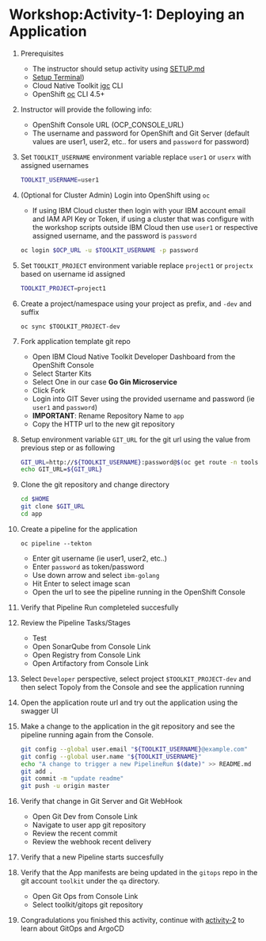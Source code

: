 # Workshop:Activity-1: Deploying an Application

1. Prerequisites
    - The instructor should setup activity using [SETUP.md](./SETUP.md)
    - [Setup Terminal](../CLI.md))
    - Cloud Native Toolkit [igc](https://www.npmjs.com/package/@ibmgaragecloud/cloud-native-toolkit-cli) CLI
    - OpenShift [oc](https://mirror.openshift.com/pub/openshift-v4/clients/oc/latest/) CLI 4.5+

1. Instructor will provide the following info:
    - OpenShift Console URL (OCP_CONSOLE_URL)
    - The username and password for OpenShift and Git Server (default values are user1, user2, etc.. for users and `password` for password)

1. Set `TOOLKIT_USERNAME` environment variable replace `user1` or `userx` with assigned usernames
    ```bash
    TOOLKIT_USERNAME=user1

    ```

1. (Optional for Cluster Admin) Login into OpenShift using `oc`
    - If using IBM Cloud cluster then login with your IBM account email and IAM API Key or Token, if using a cluster that was configure with the workshop scripts outside IBM Cloud then use `user1` or respective assigned username, and the password is `password`
    ```bash
    oc login $OCP_URL -u $TOOLKIT_USERNAME -p password
    ```

1. Set `TOOLKIT_PROJECT` environment variable replace `project1` or `projectx` based on username id assigned
    ```bash
    TOOLKIT_PROJECT=project1

    ```

1. Create a project/namespace using your project as prefix, and `-dev` and suffix
    ```
    oc sync $TOOLKIT_PROJECT-dev

    ```

1. Fork application template git repo
    - Open IBM Cloud Native Toolkit Developer Dashboard from the OpenShift Console
    - Select Starter Kits
    - Select One in our case **Go Gin Microservice**
    - Click Fork
    - Login into GIT Sever using the provided username and password (ie `user1` and `password`)
    - **IMPORTANT**: Rename Repository Name to `app`
    - Copy the HTTP url to the new git repository

1. Setup environment variable `GIT_URL` for the git url using the value from previous step or as following
    ```bash
    GIT_URL=http://${TOOLKIT_USERNAME}:password@$(oc get route -n tools gogs --template='{{.spec.host}}')/$TOOLKIT_USERNAME/app
    echo GIT_URL=${GIT_URL}

    ```

1. Clone the git repository and change directory
    ```bash
    cd $HOME
    git clone $GIT_URL
    cd app

    ```

1. Create a pipeline for the application
    ```
    oc pipeline --tekton
    ```
    - Enter git username (ie user1, user2, etc..)
    - Enter `password` as token/password
    - Use down arrow and select `ibm-golang`
    - Hit Enter to select image scan
    - Open the url to see the pipeline running in the OpenShift Console

1. Verify that Pipeline Run completeled succesfully

1. Review the Pipeline Tasks/Stages
    - Test
    - Open SonarQube from Console Link
    - Open Registry from Console Link
    - Open Artifactory from Console Link

1. Select `Developer` perspective, select project `$TOOLKIT_PROJECT-dev` and then select Topoly from the Console and see the application running

1. Open the application route url and try out the application using the swagger UI

1. Make a change to the application in the git repository and see the pipeline running again from the Console.
    ```bash
    git config --global user.email "${TOOLKIT_USERNAME}@example.com"
    git config --global user.name "${TOOLKIT_USERNAME}"
    echo "A change to trigger a new PipelineRun $(date)" >> README.md
    git add .
    git commit -m "update readme"
    git push -u origin master

    ```

1. Verify that change in Git Server and Git WebHook
    - Open Git Dev from Console Link
    - Navigate to user app git repository
    - Review the recent commit
    - Review the webhook recent delivery

1. Verify that a new Pipeline starts succesfully

1. Verify that the App manifests are being updated in the `gitops` repo in the git account `toolkit` under the `qa` directory.
    - Open Git Ops from Console Link
    - Select toolkit/gitops git repository

1. Congradulations you finished this activity, continue with [activity-2](../activity-2) to learn about GitOps and ArgoCD




